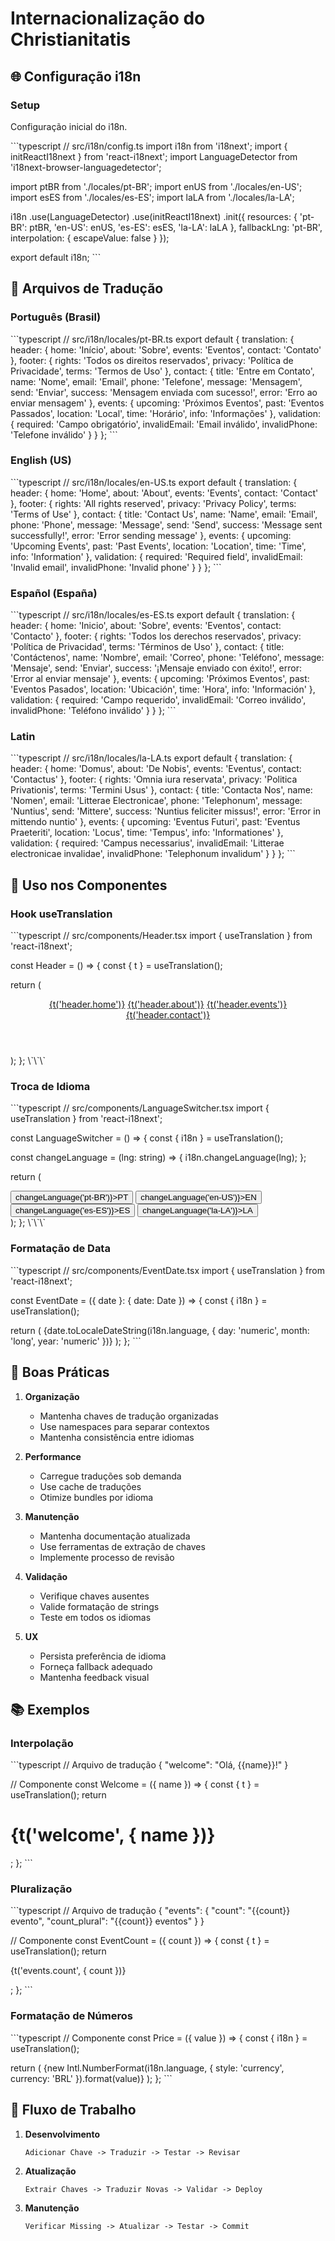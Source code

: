 # Internacionalização do Christianitatis

## 🌐 Configuração i18n

### Setup

Configuração inicial do i18n.

\`\`\`typescript
// src/i18n/config.ts
import i18n from 'i18next';
import { initReactI18next } from 'react-i18next';
import LanguageDetector from 'i18next-browser-languagedetector';

import ptBR from './locales/pt-BR';
import enUS from './locales/en-US';
import esES from './locales/es-ES';
import laLA from './locales/la-LA';

i18n
.use(LanguageDetector)
.use(initReactI18next)
.init({
resources: {
'pt-BR': ptBR,
'en-US': enUS,
'es-ES': esES,
'la-LA': laLA
},
fallbackLng: 'pt-BR',
interpolation: {
escapeValue: false
}
});

export default i18n;
\`\`\`

## 📝 Arquivos de Tradução

### Português (Brasil)

\`\`\`typescript
// src/i18n/locales/pt-BR.ts
export default {
translation: {
header: {
home: 'Início',
about: 'Sobre',
events: 'Eventos',
contact: 'Contato'
},
footer: {
rights: 'Todos os direitos reservados',
privacy: 'Política de Privacidade',
terms: 'Termos de Uso'
},
contact: {
title: 'Entre em Contato',
name: 'Nome',
email: 'Email',
phone: 'Telefone',
message: 'Mensagem',
send: 'Enviar',
success: 'Mensagem enviada com sucesso!',
error: 'Erro ao enviar mensagem'
},
events: {
upcoming: 'Próximos Eventos',
past: 'Eventos Passados',
location: 'Local',
time: 'Horário',
info: 'Informações'
},
validation: {
required: 'Campo obrigatório',
invalidEmail: 'Email inválido',
invalidPhone: 'Telefone inválido'
}
}
};
\`\`\`

### English (US)

\`\`\`typescript
// src/i18n/locales/en-US.ts
export default {
translation: {
header: {
home: 'Home',
about: 'About',
events: 'Events',
contact: 'Contact'
},
footer: {
rights: 'All rights reserved',
privacy: 'Privacy Policy',
terms: 'Terms of Use'
},
contact: {
title: 'Contact Us',
name: 'Name',
email: 'Email',
phone: 'Phone',
message: 'Message',
send: 'Send',
success: 'Message sent successfully!',
error: 'Error sending message'
},
events: {
upcoming: 'Upcoming Events',
past: 'Past Events',
location: 'Location',
time: 'Time',
info: 'Information'
},
validation: {
required: 'Required field',
invalidEmail: 'Invalid email',
invalidPhone: 'Invalid phone'
}
}
};
\`\`\`

### Español (España)

\`\`\`typescript
// src/i18n/locales/es-ES.ts
export default {
translation: {
header: {
home: 'Inicio',
about: 'Sobre',
events: 'Eventos',
contact: 'Contacto'
},
footer: {
rights: 'Todos los derechos reservados',
privacy: 'Política de Privacidad',
terms: 'Términos de Uso'
},
contact: {
title: 'Contáctenos',
name: 'Nombre',
email: 'Correo',
phone: 'Teléfono',
message: 'Mensaje',
send: 'Enviar',
success: '¡Mensaje enviado con éxito!',
error: 'Error al enviar mensaje'
},
events: {
upcoming: 'Próximos Eventos',
past: 'Eventos Pasados',
location: 'Ubicación',
time: 'Hora',
info: 'Información'
},
validation: {
required: 'Campo requerido',
invalidEmail: 'Correo inválido',
invalidPhone: 'Teléfono inválido'
}
}
};
\`\`\`

### Latin

\`\`\`typescript
// src/i18n/locales/la-LA.ts
export default {
translation: {
header: {
home: 'Domus',
about: 'De Nobis',
events: 'Eventus',
contact: 'Contactus'
},
footer: {
rights: 'Omnia iura reservata',
privacy: 'Politica Privationis',
terms: 'Termini Usus'
},
contact: {
title: 'Contacta Nos',
name: 'Nomen',
email: 'Litterae Electronicae',
phone: 'Telephonum',
message: 'Nuntius',
send: 'Mittere',
success: 'Nuntius feliciter missus!',
error: 'Error in mittendo nuntio'
},
events: {
upcoming: 'Eventus Futuri',
past: 'Eventus Praeteriti',
location: 'Locus',
time: 'Tempus',
info: 'Informationes'
},
validation: {
required: 'Campus necessarius',
invalidEmail: 'Litterae electronicae invalidae',
invalidPhone: 'Telephonum invalidum'
}
}
};
\`\`\`

## 🔧 Uso nos Componentes

### Hook useTranslation

\`\`\`typescript
// src/components/Header.tsx
import { useTranslation } from 'react-i18next';

const Header = () => {
const { t } = useTranslation();

return (
<header>
<nav>
<a href="/">{t('header.home')}</a>
<a href="/about">{t('header.about')}</a>
<a href="/events">{t('header.events')}</a>
<a href="/contact">{t('header.contact')}</a>
</nav>
</header>
);
};
\`\`\`

### Troca de Idioma

\`\`\`typescript
// src/components/LanguageSwitcher.tsx
import { useTranslation } from 'react-i18next';

const LanguageSwitcher = () => {
const { i18n } = useTranslation();

const changeLanguage = (lng: string) => {
i18n.changeLanguage(lng);
};

return (
<div>
<button onClick={() => changeLanguage('pt-BR')}>PT</button>
<button onClick={() => changeLanguage('en-US')}>EN</button>
<button onClick={() => changeLanguage('es-ES')}>ES</button>
<button onClick={() => changeLanguage('la-LA')}>LA</button>
</div>
);
};
\`\`\`

### Formatação de Data

\`\`\`typescript
// src/components/EventDate.tsx
import { useTranslation } from 'react-i18next';

const EventDate = ({ date }: { date: Date }) => {
const { i18n } = useTranslation();

return (
<time>
{date.toLocaleDateString(i18n.language, {
day: 'numeric',
month: 'long',
year: 'numeric'
})}
</time>
);
};
\`\`\`

## 🔧 Boas Práticas

1. **Organização**

   - Mantenha chaves de tradução organizadas
   - Use namespaces para separar contextos
   - Mantenha consistência entre idiomas

2. **Performance**

   - Carregue traduções sob demanda
   - Use cache de traduções
   - Otimize bundles por idioma

3. **Manutenção**

   - Mantenha documentação atualizada
   - Use ferramentas de extração de chaves
   - Implemente processo de revisão

4. **Validação**

   - Verifique chaves ausentes
   - Valide formatação de strings
   - Teste em todos os idiomas

5. **UX**
   - Persista preferência de idioma
   - Forneça fallback adequado
   - Mantenha feedback visual

## 📚 Exemplos

### Interpolação

\`\`\`typescript
// Arquivo de tradução
{
"welcome": "Olá, {{name}}!"
}

// Componente
const Welcome = ({ name }) => {
const { t } = useTranslation();
return <h1>{t('welcome', { name })}</h1>;
};
\`\`\`

### Pluralização

\`\`\`typescript
// Arquivo de tradução
{
"events": {
"count": "{{count}} evento",
"count_plural": "{{count}} eventos"
}
}

// Componente
const EventCount = ({ count }) => {
const { t } = useTranslation();
return <p>{t('events.count', { count })}</p>;
};
\`\`\`

### Formatação de Números

\`\`\`typescript
// Componente
const Price = ({ value }) => {
const { i18n } = useTranslation();

return (
<span>
{new Intl.NumberFormat(i18n.language, {
style: 'currency',
currency: 'BRL'
}).format(value)}
</span>
);
};
\`\`\`

## 🔄 Fluxo de Trabalho

1. **Desenvolvimento**

   ```
   Adicionar Chave -> Traduzir -> Testar -> Revisar
   ```

2. **Atualização**

   ```
   Extrair Chaves -> Traduzir Novas -> Validar -> Deploy
   ```

3. **Manutenção**
   ```
   Verificar Missing -> Atualizar -> Testar -> Commit
   ```
